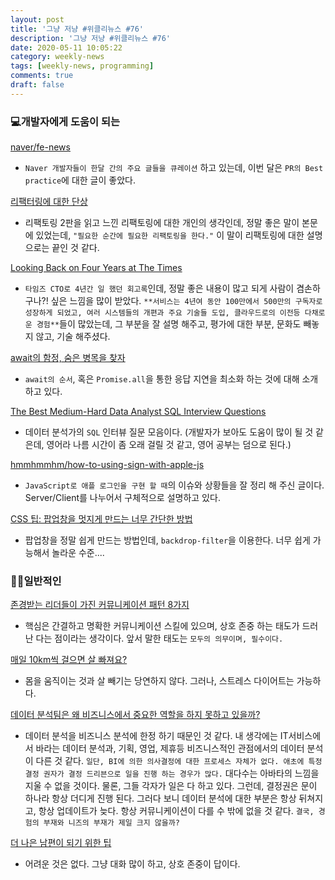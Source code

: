```yaml
---
layout: post
title: '그냥 저냥 #위클리뉴스 #76'
description: '그냥 저냥 #위클리뉴스 #76'
date: 2020-05-11 10:05:22
category: weekly-news
tags: [weekly-news, programming]
comments: true
draft: false
---
```


### 💻개발자에게 도움이 되는

[naver/fe-news](https://github.com/naver/fe-news/blob/master/issues/2020-05.md)

- `Naver 개발자들이 한달 간의 주요 글들을 큐레이션` 하고 있는데, 이번 달은 `PR의 Best practice`에 대한 글이 좋았다.

[리팩터링에 대한 단상](https://huns.me/posts/2020-05-06-36)

- 리팩토링 2판을 읽고 느낀 리팩토링에 대한 개인의 생각인데, 정말 좋은 말이 본문에 있었는데, `"필요한 순간에 필요한 리팩토링을 한다."` 이 말이 리팩토링에 대한 설명으로는 끝인 것 같다.

[Looking Back on Four Years at The Times](https://medium.com/swlh/looking-back-on-four-years-at-the-times-e158ec3a5936)

- `타임즈 CTO로 4년간 일 했던 회고록`인데, 정말 좋은 내용이 많고 되게 사람이 겸손하구나?! 싶은 느낌을 많이 받았다. `**서비스는 4년여 동안 100만에서 500만의 구독자로 성장하게 되었고, 여러 시스템들의 개편과 주요 기술들 도입, 클라우드로의 이전등 다채로운 경험**`들이 많았는데, 그 부분을 잘 설명 해주고, 평가에 대한 부분, 문화도 빼놓지 않고, 기술 해주셨다.

[await의 함정, 숨은 병목을 찾자](https://jaeheon.kr/161)

- `await의 순서`, 혹은 `Promise.all`을 통한 응답 지연을 최소화 하는 것에 대해 소개 하고 있다.

[The Best Medium-Hard Data Analyst SQL Interview Questions](https://quip.com/2gwZArKuWk7W)

- 데이터 분석가의 `SQL` 인터뷰 질문 모음이다. (개발자가 보아도 도움이 많이 될 것 같은데, 영어라 나름 시간이 좀 오래 걸릴 것 같고, 영어 공부는 덤으로 된다.)

[hmmhmmhm/how-to-using-sign-with-apple-js](https://github.com/hmmhmmhm/how-to-using-sign-with-apple-js)

- `JavaScript로 애플 로그인을 구현 할 때`의 이슈와 상황들을 잘 정리 해 주신 글이다. Server/Client를 나누어서 구체적으로 설명하고 있다.

[CSS 팁: 팝업창을 멋지게 만드는 너무 간단한 방법](https://taegon.kim/archives/10088)

- 팝업창을 정말 쉽게 만드는 방법인데, `backdrop-filter`을 이용한다. 너무 쉽게 가능해서 놀라운 수준....

### 👍🏻일반적인

[존경받는 리더들이 가진 커뮤니케이션 패턴 8가지](https://ppss.kr/archives/217174)

- 핵심은 간결하고 명확한 커뮤니케이션 스킬에 있으며, 상호 존중 하는 태도가 드러난 다는 점이라는 생각이다. 앞서 말한 태도는 `모두의 의무이며, 필수이다.`

[매일 10km씩 걸으면 살 빠져요?](https://ppss.kr/archives/217142)

- 몸을 움직이는 것과 살 빼기는 당연하지 않다. 그러나, 스트레스 다이어트는 가능하다.

[데이터 분석팀은 왜 비즈니스에서 중요한 역할을 하지 못하고 있을까?](https://ppss.kr/archives/217192)

- 데이터 분석을 비즈니스 분석에 한정 하기 때문인 것 같다. 내 생각에는 IT서비스에서 바라는 데이터 분석과, 기획, 영업, 제휴등 비즈니스적인 관점에서의 데이터 분석이 다른 것 같다. `일단, BI에 의한 의사결정에 대한 프로세스 자체가 없다. 애초에 특정 결정 권자가 결정 드리븐으로 일을 진행 하는 경우가 많다.` 대다수는 아바타의 느낌을 지울 수 없을 것이다. 물론, 그들 각자가 일은 다 하고 있다. 그런데, 결정권은 문이 하나라 항상 더디게 진행 된다. 그러다 보니 데이터 분석에 대한 부분은 항상 뒤쳐지고, 항상 업데이트가 늦다. 항상 커뮤니케이션이 다를 수 밖에 없을 것 같다. `결국, 경험의 부재와 니즈의 부재가 제일 크지 않을까?`

[더 나은 남편이 되기 위한 팁](https://ppss.kr/archives/217202)

- 어려운 것은 없다. 그냥 대화 많이 하고, 상호 존중이 답이다.
